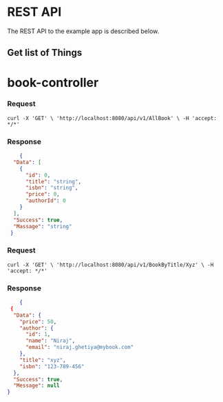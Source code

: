 

# REST API

The REST API to the example app is described below.

## Get list of Things

# book-controller
### Request

`curl -X 'GET' \
  'http://localhost:8080/api/v1/AllBook' \
  -H 'accept: */*'`

   

### Response
```json
    {
  "Data": [
    {
      "id": 0,
      "title": "string",
      "isbn": "string",
      "price": 0,
      "authorId": 0
    }
  ],
  "Success": true,
  "Massage": "string"
 }
```

### Request

`curl -X 'GET' \
  'http://localhost:8080/api/v1/BookByTitle/Xyz' \
  -H 'accept: */*'`

   

### Response
```json
    {
 {
  "Data": {
    "price": 50,
    "author": {
      "id": 1,
      "name": "Niraj",
      "email": "niraj.ghetiya@mybook.com"
    },
    "title": "xyz",
    "isbn": "123-789-456"
  },
  "Success": true,
  "Message": null
}
```
